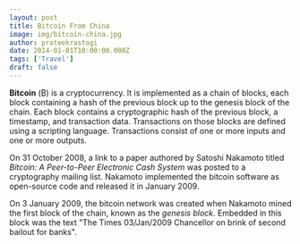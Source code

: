 ```yaml
---
layout: post
title: Bitcoin From China
image: img/bitcoin-china.jpg
author: prateekrastogi
date: 2014-01-01T10:00:00.000Z
tags: ['Travel']
draft: false
---
```


**Bitcoin** (₿) is a cryptocurrency. It is implemented as a chain of blocks, each block containing a hash of the previous block up to the genesis block of the chain. Each block contains a cryptographic hash of the previous block, a timestamp, and transaction data. Transactions on those blocks are defined using a scripting language. Transactions consist of one or more inputs and one or more outputs.

On 31 October 2008, a link to a paper authored by Satoshi Nakamoto titled <br /> *Bitcoin: A Peer-to-Peer Electronic Cash System* was posted to a cryptography mailing list. Nakamoto implemented the bitcoin software as open-source code and released it in January 2009.

On 3 January 2009, the bitcoin network was created when Nakamoto mined the first block of the chain, known as the *genesis block*. Embedded in this block was the text "The Times 03/Jan/2009 Chancellor on brink of second bailout for banks".
